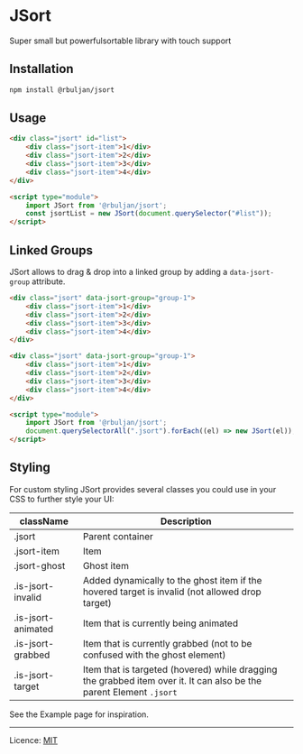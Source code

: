 # JSort

Super small but powerfulsortable library with touch support

## Installation

```bash
npm install @rbuljan/jsort
```

## Usage

```html
<div class="jsort" id="list">
    <div class="jsort-item">1</div>
    <div class="jsort-item">2</div>
    <div class="jsort-item">3</div>
    <div class="jsort-item">4</div>
</div>

<script type="module">
    import JSort from '@rbuljan/jsort';
    const jsortList = new JSort(document.querySelector("#list"));
</script>
```

## Linked Groups

JSort allows to drag &amp; drop into a linked group by adding a `data-jsort-group` attribute.

```html
<div class="jsort" data-jsort-group="group-1">
    <div class="jsort-item">1</div>
    <div class="jsort-item">2</div>
    <div class="jsort-item">3</div>
    <div class="jsort-item">4</div>
</div>

<div class="jsort" data-jsort-group="group-1">
    <div class="jsort-item">1</div>
    <div class="jsort-item">2</div>
    <div class="jsort-item">3</div>
    <div class="jsort-item">4</div>
</div>

<script type="module">
    import JSort from '@rbuljan/jsort';
    document.querySelectorAll(".jsort").forEach((el) => new JSort(el));
</script>
```

## Styling

For custom styling JSort provides several classes you could use in your CSS to further style your UI:

| className | Description |
| --- | --- |
| .jsort | Parent container |
| .jsort-item | Item |
| .jsort-ghost | Ghost item |
| .is-jsort-invalid | Added dynamically to the ghost item if the hovered target is invalid (not allowed drop target) |
| .is-jsort-animated | Item that is currently being animated |
| .is-jsort-grabbed | Item that is currently grabbed (not to be confused with the ghost element) |
| .is-jsort-target | Item that is targeted (hovered) while dragging the grabbed item over it. It can also be the parent Element `.jsort` |

See the Example page for inspiration.

___

Licence: [MIT](https://github.com/rokobuljan/jsort)